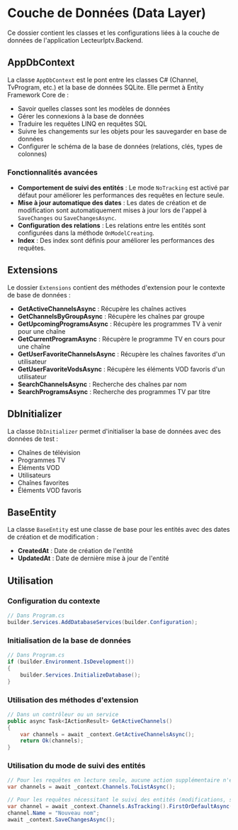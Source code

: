 # Couche de Données (Data Layer)

Ce dossier contient les classes et les configurations liées à la couche de données de l'application LecteurIptv.Backend.

## AppDbContext

La classe `AppDbContext` est le pont entre les classes C# (Channel, TvProgram, etc.) et la base de données SQLite. Elle permet à Entity Framework Core de :

- Savoir quelles classes sont les modèles de données
- Gérer les connexions à la base de données
- Traduire les requêtes LINQ en requêtes SQL
- Suivre les changements sur les objets pour les sauvegarder en base de données
- Configurer le schéma de la base de données (relations, clés, types de colonnes)

### Fonctionnalités avancées

- **Comportement de suivi des entités** : Le mode `NoTracking` est activé par défaut pour améliorer les performances des requêtes en lecture seule.
- **Mise à jour automatique des dates** : Les dates de création et de modification sont automatiquement mises à jour lors de l'appel à `SaveChanges` ou `SaveChangesAsync`.
- **Configuration des relations** : Les relations entre les entités sont configurées dans la méthode `OnModelCreating`.
- **Index** : Des index sont définis pour améliorer les performances des requêtes.

## Extensions

Le dossier `Extensions` contient des méthodes d'extension pour le contexte de base de données :

- **GetActiveChannelsAsync** : Récupère les chaînes actives
- **GetChannelsByGroupAsync** : Récupère les chaînes par groupe
- **GetUpcomingProgramsAsync** : Récupère les programmes TV à venir pour une chaîne
- **GetCurrentProgramAsync** : Récupère le programme TV en cours pour une chaîne
- **GetUserFavoriteChannelsAsync** : Récupère les chaînes favorites d'un utilisateur
- **GetUserFavoriteVodsAsync** : Récupère les éléments VOD favoris d'un utilisateur
- **SearchChannelsAsync** : Recherche des chaînes par nom
- **SearchProgramsAsync** : Recherche des programmes TV par titre

## DbInitializer

La classe `DbInitializer` permet d'initialiser la base de données avec des données de test :

- Chaînes de télévision
- Programmes TV
- Éléments VOD
- Utilisateurs
- Chaînes favorites
- Éléments VOD favoris

## BaseEntity

La classe `BaseEntity` est une classe de base pour les entités avec des dates de création et de modification :

- **CreatedAt** : Date de création de l'entité
- **UpdatedAt** : Date de dernière mise à jour de l'entité

## Utilisation

### Configuration du contexte

```csharp
// Dans Program.cs
builder.Services.AddDatabaseServices(builder.Configuration);
```

### Initialisation de la base de données

```csharp
// Dans Program.cs
if (builder.Environment.IsDevelopment())
{
    builder.Services.InitializeDatabase();
}
```

### Utilisation des méthodes d'extension

```csharp
// Dans un contrôleur ou un service
public async Task<IActionResult> GetActiveChannels()
{
    var channels = await _context.GetActiveChannelsAsync();
    return Ok(channels);
}
```

### Utilisation du mode de suivi des entités

```csharp
// Pour les requêtes en lecture seule, aucune action supplémentaire n'est nécessaire
var channels = await _context.Channels.ToListAsync();

// Pour les requêtes nécessitant le suivi des entités (modifications, suppressions)
var channel = await _context.Channels.AsTracking().FirstOrDefaultAsync(c => c.Id == channelId);
channel.Name = "Nouveau nom";
await _context.SaveChangesAsync();
```
